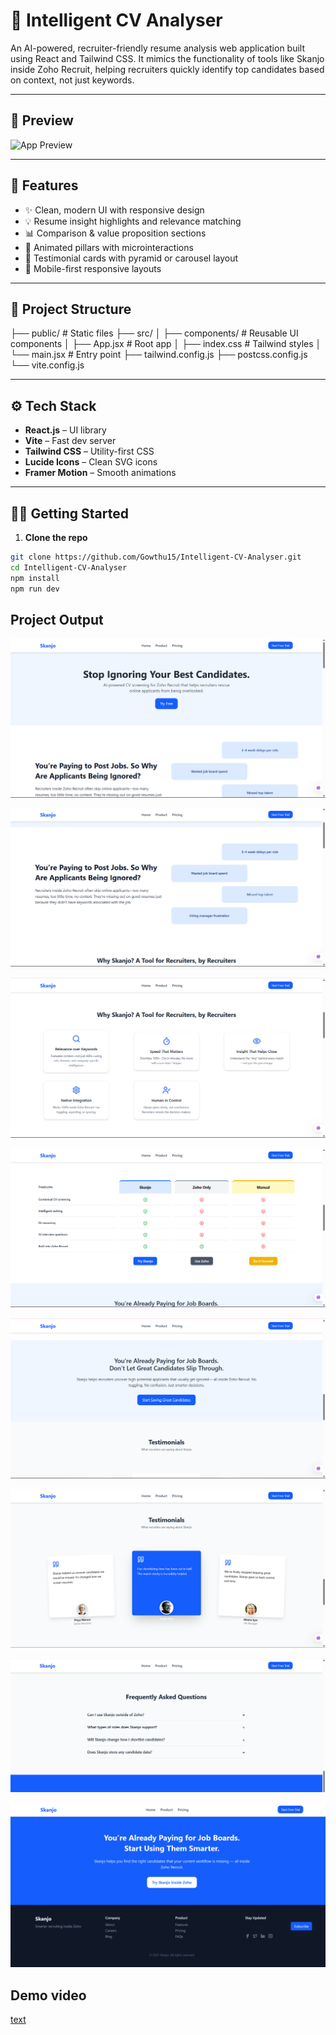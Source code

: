 # 🧠 Intelligent CV Analyser

An AI-powered, recruiter-friendly resume analysis web application built using React and Tailwind CSS. It mimics the functionality of tools like Skanjo inside Zoho Recruit, helping recruiters quickly identify top candidates based on context, not just keywords.

---

## 📸 Preview

![App Preview](https://intelligent-cv-analyser.vercel.app)

---

## 🚀 Features

- ✨ Clean, modern UI with responsive design
- 💡 Resume insight highlights and relevance matching
- 📊 Comparison & value proposition sections
- 🧩 Animated pillars with microinteractions
- 💬 Testimonial cards with pyramid or carousel layout
- 📱 Mobile-first responsive layouts

---

## 📁 Project Structure

├── public/ # Static files
├── src/
│ ├── components/ # Reusable UI components
│ ├── App.jsx # Root app
│ ├── index.css # Tailwind styles
│ └── main.jsx # Entry point
├── tailwind.config.js
├── postcss.config.js
└── vite.config.js


---

## ⚙️ Tech Stack

- **React.js** – UI library
- **Vite** – Fast dev server
- **Tailwind CSS** – Utility-first CSS
- **Lucide Icons** – Clean SVG icons
- **Framer Motion** – Smooth animations

---

## 🧑‍💻 Getting Started

1. **Clone the repo**

```bash
git clone https://github.com/Gowthu15/Intelligent-CV-Analyser.git
cd Intelligent-CV-Analyser
npm install
npm run dev

```
## Project Output

![alt text](image.png)

![alt text](image-1.png)

![alt text](image-2.png)

![alt text](image-3.png)

![alt text](image-4.png)

![alt text](image-5.png)

![alt text](image-6.png)

![alt text](image-7.png)

## Demo video

[text](<../../../Videos/Captures/Gowtham Project.zip>)